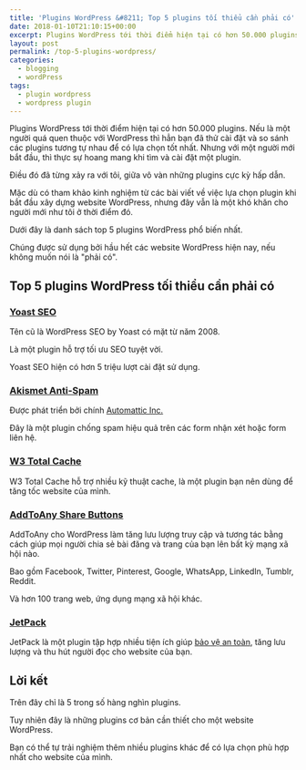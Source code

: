 ```yaml
---
title: 'Plugins WordPress &#8211; Top 5 plugins tối thiểu cần phải có'
date: 2018-01-10T21:10:15+00:00
excerpt: Plugins WordPress tới thời điểm hiện tại có hơn 50.000 plugins. Nếu là một người quá quen thuộc với WordPress thì hẳn bạn đã thử cài đặt và so sánh các plugins tương tự nhau để có lựa chọn tốt nhất. Nhưng với một người mới bắt đầu, thì thực sự hoang mang khi tìm và cài đặt một plugin.
layout: post
permalink: /top-5-plugins-wordpress/
categories:
  - blogging
  - wordPress
tags:
  - plugin wordpress
  - wordpress plugin
---
```

Plugins WordPress tới thời điểm hiện tại có hơn 50.000 plugins. Nếu là một người quá quen thuộc với WordPress thì hẳn bạn đã thử cài đặt và so sánh các plugins tương tự nhau để có lựa chọn tốt nhất. Nhưng với một người mới bắt đầu, thì thực sự hoang mang khi tìm và cài đặt một plugin.

Điều đó đã từng xảy ra với tôi, giữa vô vàn những plugins cực kỳ hấp dẫn.

Mặc dù có tham khảo kinh nghiệm từ các bài viết về việc lựa chọn plugin khi bắt đầu xây dựng website WordPress, nhưng đây vẫn là một khó khăn cho người mới như tôi ở thời điểm đó.

Dưới đây là danh sách top 5 plugins WordPress phổ biến nhất.

Chúng được sử dụng bởi hầu hết các website WordPress hiện nay, nếu không muốn nói là "phải có".

<h2>Top 5 plugins WordPress tối thiểu cần phải có</h2>
<h3><a title="WordPress SEO Plugin" href="https://wordpress.org/plugins/wordpress-seo/" target="_blank" rel="nofollow external noopener noreferrer" data-wpel-link="external">Yoast SEO</a></h3>
Tên cũ là WordPress SEO by Yoast có mặt từ năm 2008.

Là một plugin hỗ trợ tối ưu SEO tuyệt vời.

Yoast SEO hiện có hơn 5 triệu lượt cài đặt sử dụng.
<h3><a href="https://wordpress.org/plugins/akismet/" target="_blank" rel="nofollow external noopener noreferrer" data-wpel-link="external">Akismet Anti-Spam</a></h3>
Được phát triển bởi chính <a href="https://automattic.com/" target="_blank" rel="noopener">Automattic Inc.</a>

Đây là một plugin chống spam hiệu quả trên các form nhận xét hoặc form liên hệ.
<h3><a href="https://wordpress.org/plugins/w3-total-cache/" target="_blank" rel="noopener" data-wpel-link="internal">W3 Total Cache</a></h3>
W3 Total Cache hỗ trợ nhiều kỹ thuật cache, là một plugin bạn nên dùng để tăng tốc website của mình.
<h3><a href="https://wordpress.org/plugins/add-to-any/" target="_blank" rel="noopener">AddToAny Share Buttons</a></h3>
AddToAny cho WordPress làm tăng lưu lượng truy cập và tương tác bằng cách giúp mọi người chia sẻ bài đăng và trang của bạn lên bất kỳ mạng xã hội nào.

Bao gồm Facebook, Twitter, Pinterest, Google, WhatsApp, LinkedIn, Tumblr, Reddit.

Và hơn 100 trang web, ứng dụng mạng xã hội khác.
<h3><a href="https://wordpress.org/plugins/jetpack/" target="_blank" rel="noopener" data-wpel-link="internal">JetPack</a></h3>
JetPack là một plugin tập hợp nhiều tiện ích giúp <a href="/bao-mat-wordpress/">bảo vệ an toàn</a>, tăng lưu lượng và thu hút người đọc cho website của bạn.
<h2>Lời kết</h2>
Trên đây chỉ là 5 trong số hàng nghìn plugins.

Tuy nhiên đây là những plugins cơ bản cần thiết cho một website WordPress.

Bạn có thể tự trải nghiệm thêm nhiều plugins khác để có lựa chọn phù hợp nhất cho website của mình.